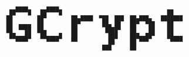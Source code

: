 <pre>
    ▄▄▄▄      ▄▄▄▄                                          
  ██▀▀▀▀█   ██▀▀▀▀█                                  ██     
 ██        ██▀        ██▄████  ▀██  ███  ██▄███▄   ███████  
 ██  ▄▄▄▄  ██         ██▀       ██▄ ██   ██▀  ▀██    ██     
 ██  ▀▀██  ██▄        ██         ████▀   ██    ██    ██     
  ██▄▄▄██   ██▄▄▄▄█   ██          ███    ███▄▄██▀    ██▄▄▄  
    ▀▀▀▀      ▀▀▀▀    ▀▀          ██     ██ ▀▀▀       ▀▀▀▀  
                                ███      ██                 
</pre>
